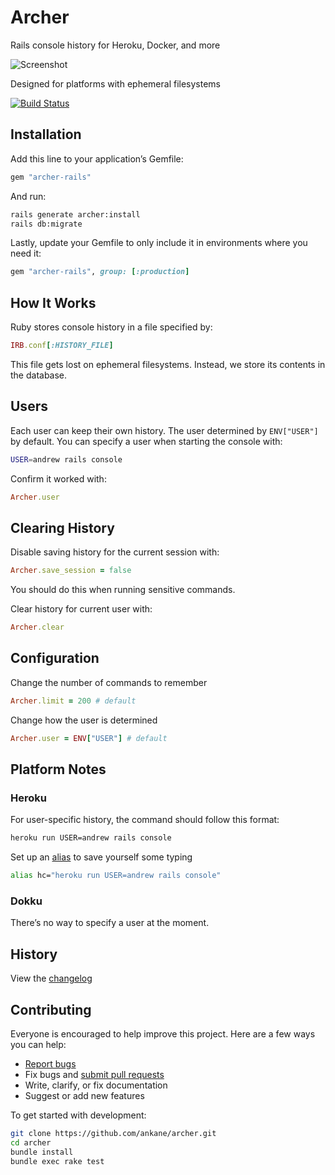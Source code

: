 # Archer

Rails console history for Heroku, Docker, and more

![Screenshot](https://ankane.org/images/archer-readme.png)

Designed for platforms with ephemeral filesystems

[![Build Status](https://github.com/ankane/archer/workflows/build/badge.svg?branch=master)](https://github.com/ankane/archer/actions)

## Installation

Add this line to your application’s Gemfile:

```ruby
gem "archer-rails"
```

And run:

```sh
rails generate archer:install
rails db:migrate
```

Lastly, update your Gemfile to only include it in environments where you need it:

```ruby
gem "archer-rails", group: [:production]
```

## How It Works

Ruby stores console history in a file specified by:

```ruby
IRB.conf[:HISTORY_FILE]
```

This file gets lost on ephemeral filesystems. Instead, we store its contents in the database.

## Users

Each user can keep their own history. The user determined by `ENV["USER"]` by default. You can specify a user when starting the console with:

```sh
USER=andrew rails console
```

Confirm it worked with:

```rb
Archer.user
```

## Clearing History

Disable saving history for the current session with:

```ruby
Archer.save_session = false
```

You should do this when running sensitive commands.

Clear history for current user with:

```ruby
Archer.clear
```

## Configuration

Change the number of commands to remember

```ruby
Archer.limit = 200 # default
```

Change how the user is determined

```ruby
Archer.user = ENV["USER"] # default
```

## Platform Notes

### Heroku

For user-specific history, the command should follow this format:

```sh
heroku run USER=andrew rails console
```

Set up an [alias](https://shapeshed.com/unix-alias/) to save yourself some typing

```sh
alias hc="heroku run USER=andrew rails console"
```

### Dokku

There’s no way to specify a user at the moment.

## History

View the [changelog](https://github.com/ankane/archer/blob/master/CHANGELOG.md)

## Contributing

Everyone is encouraged to help improve this project. Here are a few ways you can help:

- [Report bugs](https://github.com/ankane/archer/issues)
- Fix bugs and [submit pull requests](https://github.com/ankane/archer/pulls)
- Write, clarify, or fix documentation
- Suggest or add new features

To get started with development:

```sh
git clone https://github.com/ankane/archer.git
cd archer
bundle install
bundle exec rake test
```
